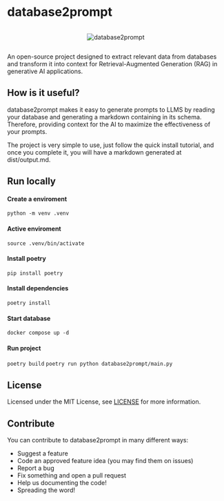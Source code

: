# database2prompt

<div style="width: 100%; display: flex; align-items: center; justify-content: center;">
  
![database2prompt](https://github.com/user-attachments/assets/e6a86262-dc0e-41e4-8983-8e81e60bdef3)

</div>

An open-source project designed to extract relevant data from databases and transform it into context for Retrieval-Augmented Generation (RAG) in generative AI applications.

## How is it useful?

database2prompt makes it easy to generate prompts to LLMS by reading your database and generating a markdown containing in its schema. Therefore, providing context for the AI to maximize the effectiveness of your prompts. 

The project is very simple to use, just follow the quick install tutorial, and once you complete it, you will have a markdown generated at dist/output.md. 

## Run locally 

#### Create a enviroment

`python -m venv .venv`

#### Active enviroment 

`source .venv/bin/activate`

#### Install poetry

`pip install poetry`

#### Install dependencies

`poetry install`

#### Start database

`docker compose up -d`

#### Run project

`poetry build`
`poetry run python database2prompt/main.py`

## License

Licensed under the MIT License, see <a href="https://github.com/orladigital/database2prompt/blob/main/LICENSE">LICENSE</a> for more information.

## Contribute

You can contribute to database2prompt in many different ways: 

* Suggest a feature
* Code an approved feature idea (you may find them on issues)
* Report a bug
* Fix something and open a pull request
* Help us documenting the code!
* Spreading the word! 
